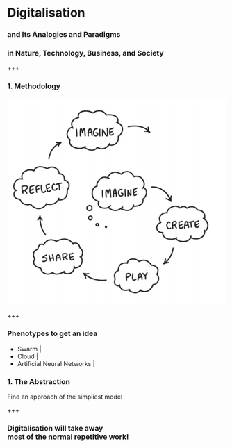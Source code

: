 # Digitalisation

### and Its Analogies and Paradigms
### in Nature, Technology, Business, and Society

+++

### 1. Methodology

![Learning Creative Learning](assets/image/learningCreativeLearning.png)

+++

### Phenotypes to get an idea

- Swarm |
- Cloud |
- Artificial Neural Networks |

### 1. The Abstraction


Find an approach of the simpliest model

+++

### Digitalisation will take away<br> most of the normal repetitive work!
